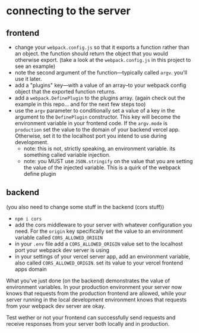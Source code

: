 # connecting to the server
## frontend
- change your `webpack.config.js` so that it exports a function rather than an object. the function should return the object that you would otherwise export. (take a look at the `webpack.config.js` in this project to see an example)
- note the second argument of the function—typically called `argv`. you'll use it later.
- add a "plugins" key—with a value of an array–to your webpack config object that the exported function returns.
- add a `webpack.DefinePlugin` to the plugins array. (again check out the example in this repo... and for the next few steps too)
- use the `argv` parameter to conditionally set a value of a key in the argument to the `DefinePlugin` constructor. This key will become the environment variable in your frontend code. If the `argv.mode` is `production` set the value to the domain of your backend vercel app. Otherwise, set it to the localhost port you intend to use during development.
  - note: this is not, strictly speaking, an environment variable. its something called variable injection.
  - note: you MUST use `JSON.stringify` on the value that you are setting the value of the injected variable. This is a quirk of the webpack define plugin

## backend
(you also need to change some stuff in the backend (cors stuff))
- `npm i cors`
- add the cors middleware to your server with whatever configuration you need. For the `origin` key specifically set the value to an environment variable called `CORS_ALLOWED_ORIGIN`
- in your `.env` file add a `CORS_ALLOWED_ORIGIN` value set to the localhost port your webpack dev server is using
- in your settings of your vercel server app, add an environment variable, also called `CORS_ALLOWED_ORIGIN`. set its value to your vercel frontend apps domain

What you've just done (on the backend) demonstrates the value of environment variables. In your production environment your server now knows that requests from the production frontend are allowed, while your server running in the local development environment knows that requests from your webpack dev server are okay.

Test wether or not your frontend can successfully send requests and receive responses from your server both locally and in production.
